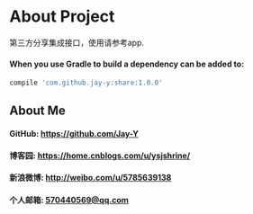 # About Project
第三方分享集成接口，使用请参考app.
#### When you use Gradle to build a dependency can be added to:
```javascript
compile 'com.github.jay-y:share:1.0.0'
```
## About Me
#### GitHub: https://github.com/Jay-Y
#### 博客园: https://home.cnblogs.com/u/ysjshrine/
#### 新浪微博: http://weibo.com/u/5785639138
#### 个人邮箱: 570440569@qq.com
